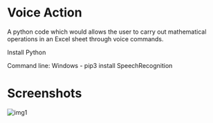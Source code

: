 # Voice Action
A python code which would allows the user to carry out mathematical operations in an Excel sheet through voice commands.

Install Python

Command line:
Windows - pip3 install SpeechRecognition

# Screenshots
![img1](/screenshots/1.PNG=24x48)
